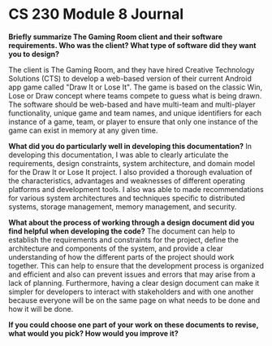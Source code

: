 # CS 230 Module 8 Journal

**Briefly summarize The Gaming Room client and their software requirements. Who was the client? What type of software did they want you to design?**

The client is The Gaming Room, and they have hired Creative Technology Solutions (CTS) to develop a web-based version of their current Android app game called "Draw It or Lose It". The game is based on the classic Win, Lose or Draw concept where teams compete to guess what is being drawn. The software should be web-based and have multi-team and multi-player functionality, unique game and team names, and unique identifiers for each instance of a game, team, or player to ensure that only one instance of the game can exist in memory at any given time. 

**What did you do particularly well in developing this documentation?**
In developing this documentation, I was able to clearly articulate the requirements, design constraints, system architecture, and domain model for the Draw It or Lose It project. I also provided a thorough evaluation of the characteristics, advantages and weaknesses of different operating platforms and development tools. I also was able to made recommendations for various system architectures and techniques specific to distributed systems, storage management, memory management, and security. 

**What about the process of working through a design document did you find helpful when developing the code?**
The document can help to establish the requirements and constraints for the project, define the architecture and components of the system, and provide a clear understanding of how the different parts of the project should work together. This can help to ensure that the development process is organized and efficient and also can prevent issues and errors that may arise from a lack of planning. Furthermore, having a clear design document can make it simpler for developers to interact with stakeholders and with one another because everyone will be on the same page on what needs to be done and how it will be done.

**If you could choose one part of your work on these documents to revise, what would you pick? How would you improve it?**
